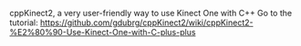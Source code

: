 cppKinect2, a very user-friendly way to use Kinect One with C++
Go to the tutorial: https://github.com/gdubrg/cppKinect2/wiki/cppKinect2-%E2%80%90-Use-Kinect-One-with-C-plus-plus
